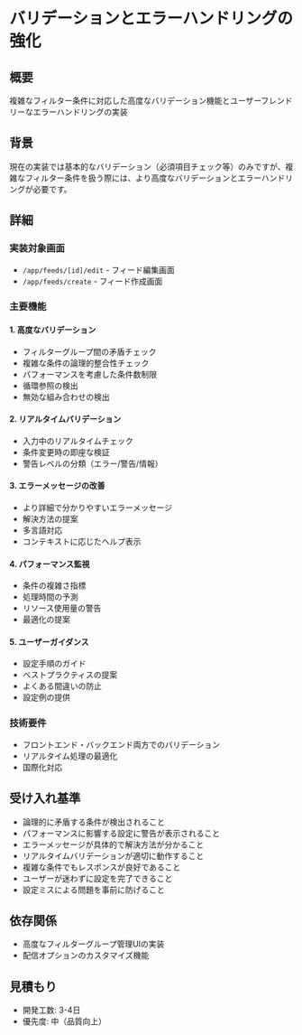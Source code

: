 # バリデーションとエラーハンドリングの強化

## 概要

複雑なフィルター条件に対応した高度なバリデーション機能とユーザーフレンドリーなエラーハンドリングの実装

## 背景

現在の実装では基本的なバリデーション（必須項目チェック等）のみですが、複雑なフィルター条件を扱う際には、より高度なバリデーションとエラーハンドリングが必要です。

## 詳細

### 実装対象画面

- `/app/feeds/[id]/edit` - フィード編集画面
- `/app/feeds/create` - フィード作成画面

### 主要機能

#### 1. 高度なバリデーション

- フィルターグループ間の矛盾チェック
- 複雑な条件の論理的整合性チェック
- パフォーマンスを考慮した条件数制限
- 循環参照の検出
- 無効な組み合わせの検出

#### 2. リアルタイムバリデーション

- 入力中のリアルタイムチェック
- 条件変更時の即座な検証
- 警告レベルの分類（エラー/警告/情報）

#### 3. エラーメッセージの改善

- より詳細で分かりやすいエラーメッセージ
- 解決方法の提案
- 多言語対応
- コンテキストに応じたヘルプ表示

#### 4. パフォーマンス監視

- 条件の複雑さ指標
- 処理時間の予測
- リソース使用量の警告
- 最適化の提案

#### 5. ユーザーガイダンス

- 設定手順のガイド
- ベストプラクティスの提案
- よくある間違いの防止
- 設定例の提供

### 技術要件

- フロントエンド・バックエンド両方でのバリデーション
- リアルタイム処理の最適化
- 国際化対応

## 受け入れ基準

- 論理的に矛盾する条件が検出されること
- パフォーマンスに影響する設定に警告が表示されること
- エラーメッセージが具体的で解決方法が分かること
- リアルタイムバリデーションが適切に動作すること
- 複雑な条件でもレスポンスが良好であること
- ユーザーが迷わずに設定を完了できること
- 設定ミスによる問題を事前に防げること

## 依存関係

- 高度なフィルターグループ管理UIの実装
- 配信オプションのカスタマイズ機能

## 見積もり

- 開発工数: 3-4日
- 優先度: 中（品質向上）
